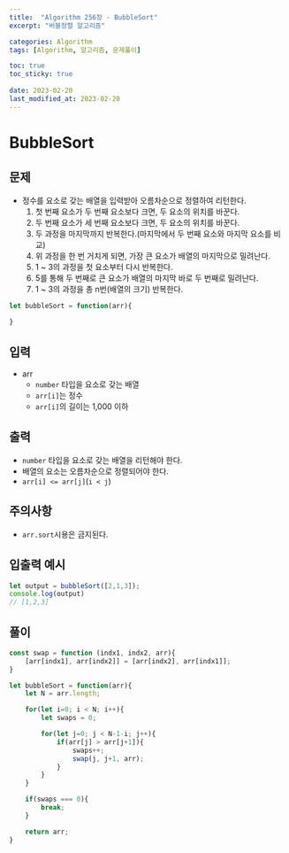 ```yaml
---
title:  "Algorithm 256장 - BubbleSort"
excerpt: "버블정렬 알고리즘"

categories: Algorithm
tags: [Algorithm, 알고리즘, 문제풀이]

toc: true
toc_sticky: true
 
date: 2023-02-20
last_modified_at: 2023-02-20
---
```

# BubbleSort
## 문제
- 정수를 요소로 갖는 배열을 입력받아 오름차순으로 정렬하여 리턴한다.
  1. 첫 번째 요소가 두 번째 요소보다 크면, 두 요소의 위치를 바꾼다.
  2. 두 번째 요소가 세 번째 요소보다 크면, 두 요소의 위치를 바꾼다.
  3. 두 과정을 마지막까지 반복한다.(마지막에서 두 번째 요소와 마지막 요소를 비교)
  4. 위 과정을 한 번 거치게 되면, 가장 큰 요소가 배열의 마지막으로 밀려난다.
  5. 1 ~ 3의 과정을 첫 요소부터 다시 반복한다.
  6. 5를 통해 두 번째로 큰 요소가 배열의 마지막 바로 두 번째로 밀려난다.
  7. 1 ~ 3의 과정을 총 n번(배열의 크기) 반복한다.



```js
let bubbleSort = function(arr){
    
}
```

## 입력
- arr
  - `number` 타입을 요소로 갖는 배열
  - `arr[i]`는 정수
  - `arr[i]`의 길이는 1,000 이하


## 출력
- `number` 타입을 요소로 갖는 배열을 리턴해야 한다.
- 배열의 요소는 오름차순으로 정렬되어야 한다.
- `arr[i] <= arr[j]`(`i < j`)

## 주의사항
- `arr.sort`시용은 금지된다.

## 입출력 예시
```js
let output = bubbleSort([2,1,3]);
console.log(output)
// [1,2,3]
```

## 풀이
```js
const swap = function (indx1, indx2, arr){
    [arr[indx1], arr[indx2]] = [arr[indx2], arr[indx1]];
}

let bubbleSort = function(arr){
    let N = arr.length;

    for(let i=0; i < N; i++){
        let swaps = 0;

        for(let j=0; j < N-1-i; j++){
            if(arr[j] > arr[j+1]){
                swaps++;
                swap(j, j+1, arr);
            }
        }
    }

    if(swaps === 0){
        break;
    }

    return arr;
}